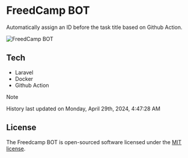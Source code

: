 # FreedCamp BOT

Automatically assign an ID before the task title based on Github Action.

![FreedCamp BOT](https://repository-images.githubusercontent.com/737932867/7d34798b-2680-471c-b089-a78a718d3d6a)

## Tech

- Laravel
- Docker
- Github Action

> [!NOTE]  
> History last updated on Monday, April 29th, 2024, 4:47:28 AM

## License

The Freedcamp BOT is open-sourced software licensed under the [MIT license](https://opensource.org/licenses/MIT).
